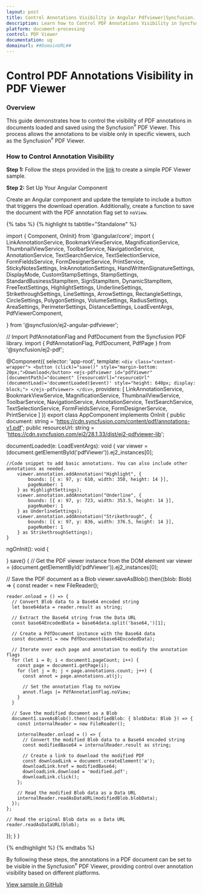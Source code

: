 ```yaml
---
layout: post
title: Control Annotations Visibility in Angular Pdfviewer|Syncfusion.
description: Learn how to Control PDF Annotations Visibility in Syncfusion Angular Pdfviewer component of Syncfusion Essential JS 2 and more.
platform: document-processing
control: PDF Viewer
documentation: ug
domainurl: ##DomainURL##
---
```


# Control PDF Annotations Visibility in PDF Viewer

### Overview

This guide demonstrates how to control the visibility of PDF annotations in documents loaded and saved using the Syncfusion<sup style="font-size:70%">&reg;</sup> PDF Viewer. This process allows the annotations to be visible only in specific viewers, such as the Syncfusion<sup style="font-size:70%">&reg;</sup> PDF Viewer.

### How to Control Annotation Visibility

**Step 1:** Follow the steps provided in the [link](https://help.syncfusion.com/document-processing/pdf/pdf-viewer/angular/getting-started) to create a simple PDF Viewer sample.


**Step 2:**  Set Up Your Angular Component

Create an Angular component and update the template to include a button that triggers the download operation. Additionally, create a function to save the document with the PDF annotation flag set to `noView`.

{% tabs %}
{% highlight ts tabtitle="Standalone" %}

import { Component, OnInit} from '@angular/core';
import {
  LinkAnnotationService,
  BookmarkViewService,
  MagnificationService,
  ThumbnailViewService,
  ToolbarService,
  NavigationService,
  AnnotationService,
  TextSearchService,
  TextSelectionService,
  FormFieldsService,
  FormDesignerService,
  PrintService,
  StickyNotesSettings,
  InkAnnotationSettings,
  HandWrittenSignatureSettings,
  DisplayMode,
  CustomStampSettings,
  StampSettings,
  StandardBusinessStampItem,
  SignStampItem,
  DynamicStampItem,
  FreeTextSettings,
  HighlightSettings,
  UnderlineSettings,
  StrikethroughSettings,
  LineSettings,
  ArrowSettings,
  RectangleSettings,
  CircleSettings,
  PolygonSettings,
  VolumeSettings,
  RadiusSettings,
  AreaSettings,
  PerimeterSettings,
  DistanceSettings,
  LoadEventArgs,
  PdfViewerComponent,

} from '@syncfusion/ej2-angular-pdfviewer';

// Import PdfAnnotationFlag and PdfDocument from the Syncfusion PDF library.
import { PdfAnnotationFlag, PdfDocument, PdfPage } from '@syncfusion/ej2-pdf';

@Component({
  selector: 'app-root',
  template: `
    <div class="content-wrapper">
      <button (click)="save()" style="margin-bottom: 20px;">Download</button>
      <ejs-pdfviewer
        id="pdfViewer"
        [documentPath]="document"
        [resourceUrl]="resourceUrl"
        (documentLoad)='documentLoaded($event)'
        style="height: 640px; display: block;">
      </ejs-pdfviewer>
    </div>
  `,
  providers: [
    LinkAnnotationService,
    BookmarkViewService,
    MagnificationService,
    ThumbnailViewService,
    ToolbarService,
    NavigationService,
    AnnotationService,
    TextSearchService,
    TextSelectionService,
    FormFieldsService,
    FormDesignerService,
    PrintService
  ]
})
export class AppComponent implements OnInit {
  public document: string = 'https://cdn.syncfusion.com/content/pdf/annotations-v1.pdf';
  public resourceUrl: string = 'https://cdn.syncfusion.com/ej2/28.1.33/dist/ej2-pdfviewer-lib';

  documentLoaded(e: LoadEventArgs): void {
    var viewer = (<any>document.getElementById('pdfViewer')).ej2_instances[0];

    //Code snippet to add basic annotations. You can also include other annotations as needed.
        viewer.annotation.addAnnotation("Highlight", {
            bounds: [{ x: 97, y: 610, width: 350, height: 14 }],
            pageNumber: 1
        } as HighlightSettings);
        viewer.annotation.addAnnotation("Underline", {
            bounds: [{ x: 97, y: 723, width: 353.5, height: 14 }],
            pageNumber: 1
        } as UnderlineSettings);
        viewer.annotation.addAnnotation("Strikethrough", {
            bounds: [{ x: 97, y: 836, width: 376.5, height: 14 }],
            pageNumber: 1
        } as StrikethroughSettings);
    }

ngOnInit(): void {

}
save() {
  // Get the PDF viewer instance from the DOM element
  var viewer = (<any>document.getElementById('pdfViewer')).ej2_instances[0];

  // Save the PDF document as a Blob
  viewer.saveAsBlob().then((blob: Blob) => {
    const reader = new FileReader();

    reader.onload = () => {
      // Convert Blob data to a Base64 encoded string
      let base64data = reader.result as string;

      // Extract the Base64 string from the Data URL
      const base64EncodedData = base64data.split('base64,')[1];

      // Create a PdfDocument instance with the Base64 data
      const document1 = new PdfDocument(base64EncodedData);

      // Iterate over each page and annotation to modify the annotation flags
      for (let i = 0; i < document1.pageCount; i++) {
        const page = document1.getPage(i);
        for (let j = 0; j < page.annotations.count; j++) {
          const annot = page.annotations.at(j);

          // Set the annotation flag to noView
          annot.flags |= PdfAnnotationFlag.noView;
        }
      }

      // Save the modified document as a Blob
      document1.saveAsBlob().then((modifiedBlob: { blobData: Blob }) => {
        const internalReader = new FileReader();

        internalReader.onload = () => {
          // Convert the modified Blob data to a Base64 encoded string
          const modifiedBase64 = internalReader.result as string;

          // Create a link to download the modified PDF
          const downloadLink = document.createElement('a');
          downloadLink.href = modifiedBase64;
          downloadLink.download = 'modified.pdf';
          downloadLink.click();
        };

        // Read the modified Blob data as a Data URL
        internalReader.readAsDataURL(modifiedBlob.blobData);
      });
    };

    // Read the original Blob data as a Data URL
    reader.readAsDataURL(blob);
  });
}
}

{% endhighlight %}
{% endtabs %}

By following these steps, the annotations in a PDF document can be set to be visible in the Syncfusion<sup style="font-size:70%">&reg;</sup> PDF Viewer, providing control over annotation visibility based on different platforms.

[View sample in GitHub](https://github.com/SyncfusionExamples/angular-pdf-viewer-examples/tree/master/How%20to)